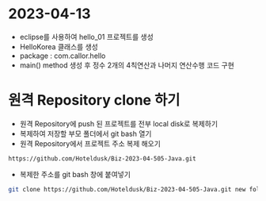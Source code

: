 # 2023-04-13
- eclipse를 사용하여 hello_01 프로젝트를 생성
- HelloKorea 클래스를 생성
- package : com.callor.hello
- main() method 생성 후 정수 2개의 4칙연산과 나머지 연산수행 코드 구현

# 원격 Repository clone 하기
- 원격 Repository에 push 된 프로젝트를 전부 local disk로 복제하기
- 복제하여 저장할 부모 폴더에서 git bash 열기
- 원격 Repository에서 프로젝트 주소 복제 해오기
```
https://github.com/Hoteldusk/Biz-2023-04-505-Java.git
```
- 복제한 주소를 git bash 창에 붙여넣기
```bash
git clone https://github.com/Hoteldusk/Biz-2023-04-505-Java.git new folder
```